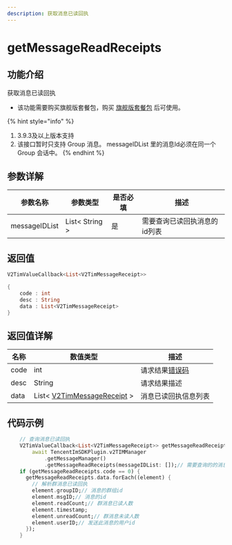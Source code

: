 ```yaml
---
description: 获取消息已读回执
---
```


# getMessageReadReceipts

## 功能介绍

获取消息已读回执

* 该功能需要购买旗舰版套餐包，购买 [旗舰版套餐包](https://buy.cloud.tencent.com/avc?from=17220) 后可使用。

{% hint style="info" %}
1. 3.9.3及以上版本支持
2. 该接口暂时只支持 Group 消息。 messageIDList 里的消息Id必须在同一个 Group 会话中。
{% endhint %}

## 参数详解

| 参数名称          | 参数类型           | 是否必填 | 描述              |
| ------------- | -------------- | ---- | --------------- |
| messageIDList | List< String > | 是    | 需要查询已读回执消息的id列表 |

## 返回值

```dart
V2TimValueCallback<List<V2TimMessageReceipt>>

{
    code : int
    desc : String
    data : List<V2TimMessageReceipt>
}
```

## 返回值详解

| 名称   | 数值类型                                                                            | 描述                                                             |
| ---- | ------------------------------------------------------------------------------- | -------------------------------------------------------------- |
| code | int                                                                             | 请求结果[错误码](https://cloud.tencent.com/document/product/269/1671) |
| desc | String                                                                          | 请求结果描述                                                         |
| data | List< [V2TimMessageReceipt](../guan-jian-lei/message/v2timmessagereceipt.md)  > | 消息已读回执信息列表                                                     |

## 代码示例  &#x20;

```dart
    // 查询消息已读回执
    V2TimValueCallback<List<V2TimMessageReceipt>> getMessageReadReceipts =
        await TencentImSDKPlugin.v2TIMManager
            .getMessageManager()
            .getMessageReadReceipts(messageIDList: []);// 需要查询的的消息id列表
    if (getMessageReadReceipts.code == 0) {
      getMessageReadReceipts.data.forEach((element) {
        // 解析群消息已读回执
        element.groupID;// 消息的群组id
        element.msgID;// 消息的id
        element.readCount;// 群消息已读人数
        element.timestamp;
        element.unreadCount;// 群消息未读人数
        element.userID;// 发送此消息的用户id
      });
    }
```

